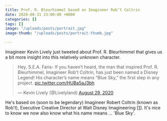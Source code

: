 ```yaml
---
title: Prof. R. Bleurhimmel based on Imagineer Rob’t Coltrin
date: 2020-08-31 23:00:00 +0000
categories: []
tags: []
image: "/uploads/posts/portrait.jpg"
image-thumb: "/uploads/posts/portrait-thumb.jpg"

---
```

Imagineer Kevin Lively just tweeted about Prof. R. Bleurhimmel that gives us a bit more insight into this relatively unknown character.

<blockquote class="twitter-tweet"><p lang="en" dir="ltr">Hey, S.E.A. Fans- If you haven’t heard, the man that inspired Prof. R. Bleurhimmel, Imagineer Rob’t Coltrin, has just been named a Disney Legend! His character’s name means “Blue Sky,” the first step in any project. <a href="https://t.co/HUBa5aJ3bh">pic.twitter.com/HUBa5aJ3bh</a></p>— Kevin Lively (@Livelyland) <a href="[https://twitter.com/Livelyland/status/1299580763852005376?ref_src=twsrc%5Etfw](https://twitter.com/Livelyland/status/1299580763852005376?ref_src=twsrc%5Etfw "https://twitter.com/Livelyland/status/1299580763852005376?ref_src=twsrc%5Etfw")">August 29, 2020</a></blockquote> <script async src="[https://platform.twitter.com/widgets.js](https://platform.twitter.com/widgets.js "https://platform.twitter.com/widgets.js")" charset="utf-8"></script>

He's based on (soon to be legendary) Imagineer Robert Coltrin (known as Rob't), Executive Creative Director at Walt Disney Imagineering \[[1](https://www.facebook.com/robt.coltrin)\]. It's nice to know we now also know what his name means ... 'Blue Sky'.